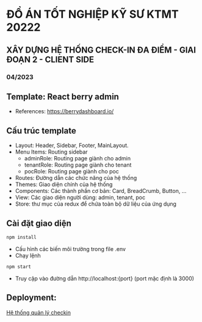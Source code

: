 # ĐỒ ÁN TỐT NGHIỆP KỸ SƯ KTMT 20222

## XÂY DỰNG HỆ THỐNG CHECK-IN ĐA ĐIỂM - GIAI ĐOẠN 2 - CLIENT SIDE

### 04/2023

## Template: React berry admin
- References: https://berrydashboard.io/

## Cấu trúc template

- Layout: Header, Sidebar, Footer, MainLayout.
- Menu Items: Routing sidebar
  - adminRole: Routing page giành cho admin
  - tenantRole: Routing page giành cho tenant
  - pocRole: Routing page giành cho poc
- Routes: Đường dẫn các chức năng của hệ thống
- Themes: Giao diện chính của hệ thống
- Components: Các thành phần cơ bản: Card, BreadCrumb, Button, ...
- View: Các giao diện người dùng: admin, tenant, poc
- Store: thư mục của redux để chứa toàn bộ dữ liệu của ứng dụng

## Cài đặt giao diện
```bash
npm install
```
- Cấu hình các biến môi trường trong file .env
- Chạy lệnh
```bash
npm start
```
- Truy cập vào đường dẫn http://localhost:{port} (port mặc định là 3000)
## Deployment:
[Hệ thống quản lý checkin](https://checkin.love)
